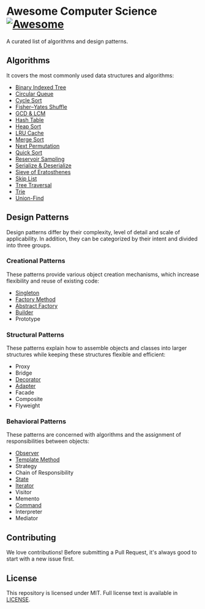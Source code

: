 # Awesome Computer Science [![Awesome](https://cdn.rawgit.com/sindresorhus/awesome/d7305f38d29fed78fa85652e3a63e154dd8e8829/media/badge.svg)](https://github.com/sindresorhus/awesome)
A curated list of algorithms and design patterns.

## Algorithms
It covers the most commonly used data structures and algorithms:
- [Binary Indexed Tree](https://github.com/necusjz/awesome-cs/blob/main/algorithms/binary_indexed_tree.py)
- [Circular Queue](https://github.com/necusjz/awesome-cs/blob/main/algorithms/circular_queue.py)
- [Cycle Sort](https://github.com/necusjz/awesome-cs/blob/main/algorithms/cycle_sort.py)
- [Fisher–Yates Shuffle](https://github.com/necusjz/awesome-cs/blob/main/algorithms/fisher_yates.py)
- [GCD & LCM](https://github.com/necusjz/awesome-cs/blob/main/algorithms/gcd.py)
- [Hash Table](https://github.com/necusjz/awesome-cs/blob/main/algorithms/hash_table.py)
- [Heap Sort](https://github.com/necusjz/awesome-cs/blob/main/algorithms/heap_sort.py)
- [LRU Cache](https://github.com/necusjz/awesome-cs/blob/main/algorithms/lru_cache.py)
- [Merge Sort](https://github.com/necusjz/awesome-cs/blob/main/algorithms/merge_sort.py)
- [Next Permutation](https://github.com/necusjz/awesome-cs/blob/main/algorithms/next_permutation.py)
- [Quick Sort](https://github.com/necusjz/awesome-cs/blob/main/algorithms/quick_sort.py)
- [Reservoir Sampling](https://github.com/necusjz/awesome-cs/blob/main/algorithms/reservoir_sampling.py)
- [Serialize & Deserialize](https://github.com/necusjz/awesome-cs/blob/main/algorithms/codec.py)
- [Sieve of Eratosthenes](https://github.com/necusjz/awesome-cs/blob/main/algorithms/sieve_of_eratosthenes.py)
- [Skip List](https://github.com/necusjz/awesome-cs/blob/main/algorithms/skip_list.py)
- [Tree Traversal](https://github.com/necusjz/awesome-cs/blob/main/algorithms/iterative_traversal.py)
- [Trie](https://github.com/necusjz/awesome-cs/blob/main/algorithms/trie.py)
- [Union-Find](https://github.com/necusjz/awesome-cs/blob/main/algorithms/union_find.py)

## Design Patterns
Design patterns differ by their complexity, level of detail and scale of applicability. In addition, they can be categorized by their intent and divided into three groups.

### Creational Patterns
These patterns provide various object creation mechanisms, which increase flexibility and reuse of existing code:
- [Singleton](https://github.com/necusjz/awesome-cs/blob/main/design_patterns/singleton.cc)
- [Factory Method](https://github.com/necusjz/awesome-cs/blob/main/design_patterns/factory_method.cc)
- [Abstract Factory](https://github.com/necusjz/awesome-cs/blob/main/design_patterns/abstract_factory.cc)
- [Builder](https://github.com/necusjz/awesome-cs/blob/main/design_patterns/builder.cc)
- Prototype

### Structural Patterns
These patterns explain how to assemble objects and classes into larger structures while keeping these structures flexible and efficient:
- Proxy
- Bridge
- [Decorator](https://github.com/necusjz/awesome-cs/blob/main/design_patterns/decorator.cc)
- [Adapter](https://github.com/necusjz/awesome-cs/blob/main/design_patterns/adapter.cc)
- Facade
- Composite
- Flyweight

### Behavioral Patterns
These patterns are concerned with algorithms and the assignment of responsibilities between objects:
- [Observer](https://github.com/necusjz/awesome-cs/blob/main/design_patterns/observer.cc)
- [Template Method](https://github.com/necusjz/awesome-cs/blob/main/design_patterns/template_method.cc)
- Strategy
- Chain of Responsibility
- [State](https://github.com/necusjz/awesome-cs/blob/main/design_patterns/state.cc)
- [Iterator](https://github.com/necusjz/awesome-cs/blob/main/design_patterns/iterator.cc)
- Visitor
- Memento
- [Command](https://github.com/necusjz/awesome-cs/blob/main/design_patterns/command.cc)
- Interpreter
- Mediator

## Contributing
We love contributions! Before submitting a Pull Request, it's always good to start with a new issue first.

## License
This repository is licensed under MIT. Full license text is available in [LICENSE](https://github.com/necusjz/awesome-cs/blob/main/LICENSE).
